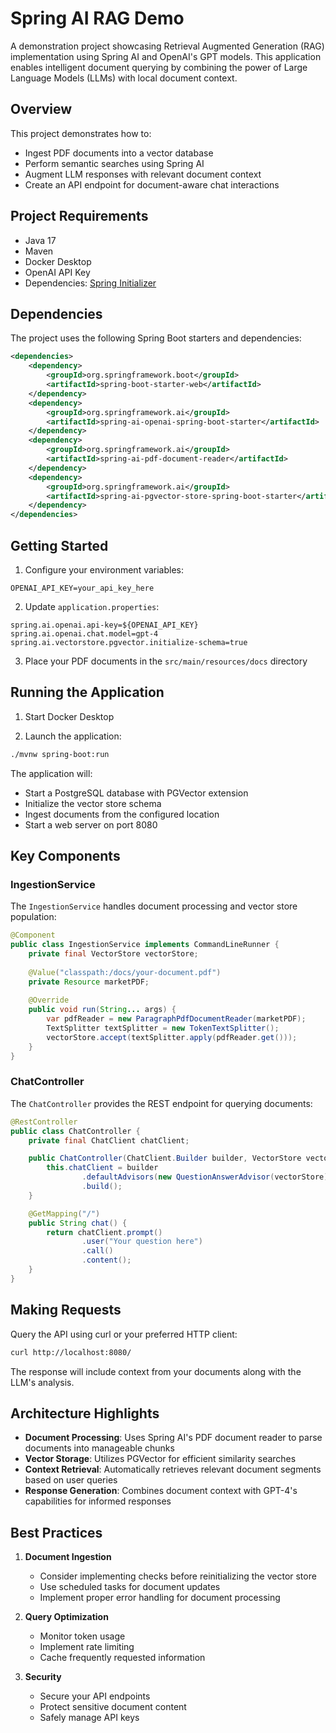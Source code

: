 # Spring AI RAG Demo

A demonstration project showcasing Retrieval Augmented Generation (RAG) implementation using Spring AI and OpenAI's GPT models. This application enables intelligent document querying by combining the power of Large Language Models (LLMs) with local document context.

## Overview

This project demonstrates how to:
- Ingest PDF documents into a vector database
- Perform semantic searches using Spring AI
- Augment LLM responses with relevant document context
- Create an API endpoint for document-aware chat interactions

## Project Requirements

- Java 17
- Maven
- Docker Desktop
- OpenAI API Key
- Dependencies: [Spring Initializer](https://start.spring.io/#!type=maven-project&language=java&platformVersion=3.3.4&packaging=jar&jvmVersion=23&groupId=dev.danvega&artifactId=markets&name=markets&description=Demo%20project%20for%20Spring%20Boot&packageName=dev.danvega.markets&dependencies=web,spring-ai-openai,spring-ai-pdf-document-reader,spring-ai-vectordb-pgvector,docker-compose)

## Dependencies

The project uses the following Spring Boot starters and dependencies:

```xml
<dependencies>
    <dependency>
        <groupId>org.springframework.boot</groupId>
        <artifactId>spring-boot-starter-web</artifactId>
    </dependency>
    <dependency>
        <groupId>org.springframework.ai</groupId>
        <artifactId>spring-ai-openai-spring-boot-starter</artifactId>
    </dependency>
    <dependency>
        <groupId>org.springframework.ai</groupId>
        <artifactId>spring-ai-pdf-document-reader</artifactId>
    </dependency>
    <dependency>
        <groupId>org.springframework.ai</groupId>
        <artifactId>spring-ai-pgvector-store-spring-boot-starter</artifactId>
    </dependency>
</dependencies>
```

## Getting Started

1. Configure your environment variables:
```properties
OPENAI_API_KEY=your_api_key_here
```

2. Update `application.properties`:
```properties
spring.ai.openai.api-key=${OPENAI_API_KEY}
spring.ai.openai.chat.model=gpt-4
spring.ai.vectorstore.pgvector.initialize-schema=true
```

3. Place your PDF documents in the `src/main/resources/docs` directory

## Running the Application

1. Start Docker Desktop

2. Launch the application:
```bash
./mvnw spring-boot:run
```

The application will:
- Start a PostgreSQL database with PGVector extension
- Initialize the vector store schema
- Ingest documents from the configured location
- Start a web server on port 8080

## Key Components

### IngestionService

The `IngestionService` handles document processing and vector store population:

```java
@Component
public class IngestionService implements CommandLineRunner {
    private final VectorStore vectorStore;
    
    @Value("classpath:/docs/your-document.pdf")
    private Resource marketPDF;
    
    @Override
    public void run(String... args) {
        var pdfReader = new ParagraphPdfDocumentReader(marketPDF);
        TextSplitter textSplitter = new TokenTextSplitter();
        vectorStore.accept(textSplitter.apply(pdfReader.get()));
    }
}
```

### ChatController

The `ChatController` provides the REST endpoint for querying documents:

```java
@RestController
public class ChatController {
    private final ChatClient chatClient;

    public ChatController(ChatClient.Builder builder, VectorStore vectorStore) {
        this.chatClient = builder
                .defaultAdvisors(new QuestionAnswerAdvisor(vectorStore))
                .build();
    }

    @GetMapping("/")
    public String chat() {
        return chatClient.prompt()
                .user("Your question here")
                .call()
                .content();
    }
}
```

## Making Requests

Query the API using curl or your preferred HTTP client:

```bash
curl http://localhost:8080/
```

The response will include context from your documents along with the LLM's analysis.

## Architecture Highlights

- **Document Processing**: Uses Spring AI's PDF document reader to parse documents into manageable chunks
- **Vector Storage**: Utilizes PGVector for efficient similarity searches
- **Context Retrieval**: Automatically retrieves relevant document segments based on user queries
- **Response Generation**: Combines document context with GPT-4's capabilities for informed responses

## Best Practices

1. **Document Ingestion**
    - Consider implementing checks before reinitializing the vector store
    - Use scheduled tasks for document updates
    - Implement proper error handling for document processing

2. **Query Optimization**
    - Monitor token usage
    - Implement rate limiting
    - Cache frequently requested information

3. **Security**
    - Secure your API endpoints
    - Protect sensitive document content
    - Safely manage API keys
